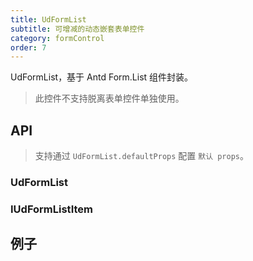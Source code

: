 ```yaml
---
title: UdFormList
subtitle: 可增减的动态嵌套表单控件
category: formControl
order: 7
---
```


UdFormList，基于 Antd Form.List 组件封装。

> 此控件不支持脱离表单控件单独使用。

## API

> 支持通过 `UdFormList.defaultProps` 配置 `默认 props`。

### UdFormList

<!-- ud-ts("index.tsx", "IUdFormListProps") -->

### IUdFormListItem

<!-- ud-ts("index.tsx", "IUdFormListItem") -->

## 例子

<!-- ud-demo("基本使用", "简单的使用", "demos/form.tsx") -->

<!-- ud-demo("内部联动", "根据所选控件的值，控制其余的列渲染不同的控件，并且在切换时，清除需要重渲染的控件的值", "demos/linkage.tsx") -->
